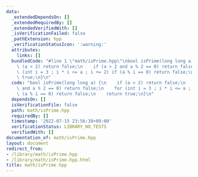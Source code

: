 ```yaml
---
data:
  _extendedDependsOn: []
  _extendedRequiredBy: []
  _extendedVerifiedWith: []
  _isVerificationFailed: false
  _pathExtension: hpp
  _verificationStatusIcon: ':warning:'
  attributes:
    links: []
  bundledCode: "#line 1 \"math/isPrime.hpp\"\nbool isPrime(long long a) {\n    if\
    \ (a < 2) return false;\n    if (a > 2 and a % 2 == 0) return false;\n    for\
    \ (int i = 3 ; i * i <= a ; i += 2) if (a % i == 0) return false;\n    return\
    \ true;\n}\n"
  code: "bool isPrime(long long a) {\n    if (a < 2) return false;\n    if (a > 2\
    \ and a % 2 == 0) return false;\n    for (int i = 3 ; i * i <= a ; i += 2) if\
    \ (a % i == 0) return false;\n    return true;\n}\n"
  dependsOn: []
  isVerificationFile: false
  path: math/isPrime.hpp
  requiredBy: []
  timestamp: '2022-07-15 23:56:38+09:00'
  verificationStatus: LIBRARY_NO_TESTS
  verifiedWith: []
documentation_of: math/isPrime.hpp
layout: document
redirect_from:
- /library/math/isPrime.hpp
- /library/math/isPrime.hpp.html
title: math/isPrime.hpp
---
```

